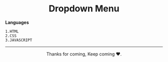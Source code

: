 <h1 align="center">Dropdown Menu</h1>


**Languages**
```
1.HTML
2.CSS
3.JAVASCRIPT
```


<hr>
<p align="center">Thanks for coming, Keep coming ❤️.</p>